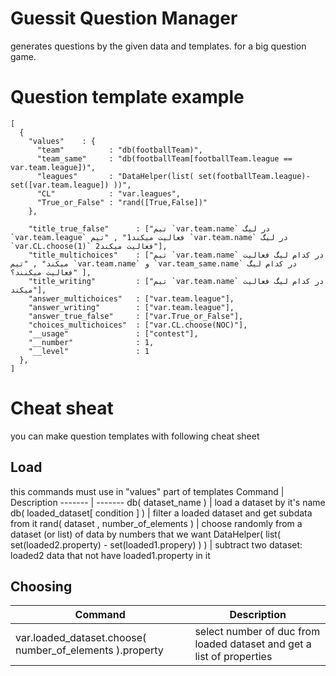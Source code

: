 # Guessit Question Manager
generates questions by the given data and templates.
for a big question game.

# Question template example
```
[
  {
    "values"	: {
      "team"          : "db(footballTeam)",
      "team_same"     : "db(footballTeam[footballTeam.league == var.team.league])",
      "leagues"       : "DataHelper(list( set(footballTeam.league)- set([var.team.league]) ))",
      "CL"            : "var.leagues",
      "True_or_False" : "rand([True,False])"
    },

    "title_true_false"      : ["تیم `var.team.name` در لیگ `var.team.league` فعالیت میکند1" , "تیم `var.team.name` در لیگ `var.CL.choose(1)` فعالیت میکند2"], 
    "title_multichoices"    : ["تیم `var.team.name` در کدام لیگ فعالیت میکند" , "تیم `var.team.name` و `var.team_same.name` در کدام لیگ فعالیت میکنند؟" ],
    "title_writing"         : ["تیم `var.team.name` در کدام لیگ فعالیت میکند"],
    "answer_multichoices"   : ["var.team.league"],
    "answer_writing"        : ["var.team.league"],
    "answer_true_false"     : ["var.True_or_False"],
    "choices_multichoices"  : ["var.CL.choose(NOC)"],
    "__usage"               : ["contest"],
    "__number"              : 1,
    "__level"               : 1
  },
]
```

# Cheat sheat
you can make question templates with following cheat sheet

## Load
this commands must use in "values" part of templates
Command | Description
------- | -------
db( dataset_name ) | load a dataset by it's name
db( loaded_dataset[ condition ] ) | filter a loaded dataset and get subdata from it
rand( dataset , number_of_elements ) | choose randomly from a dataset (or list) of data by numbers that we want
DataHelper( list( set(loaded2.property) - set(loaded1.propery) ) ) | subtract two dataset: loaded2 data that not have loaded1.property in it

## Choosing
Command | Description
------- | -------
var.loaded_dataset.choose( number_of_elements ).property | select number of duc from loaded dataset and get a list of properties
